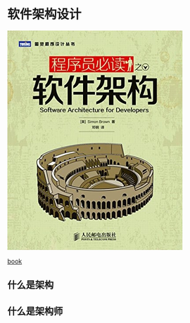 # 软件架构设计

![](media/15474360531485.jpg)


[book](https://www.amazon.cn/dp/B01531761G/ref=sr_1_3?ie=UTF8&qid=1547436018&sr=8-3&keywords=%E8%BD%AF%E4%BB%B6%E6%9E%B6%E6%9E%84%E8%AE%BE%E8%AE%A1)

## 什么是架构 

## 什么是架构师

